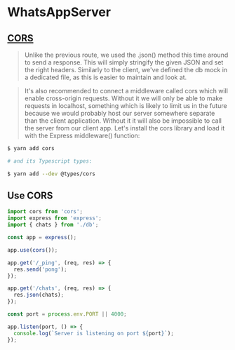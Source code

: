 # WhatsAppServer

## [CORS](https://www.tortilla.academy/Urigo/WhatsApp-Clone-Tutorial/master/next/step/3)

> Unlike the previous route, we used the .json() method this time around to send a response. This will simply stringify the given JSON and set the right headers. Similarly to the client, we've defined the db mock in a dedicated file, as this is easier to maintain and look at.

> It's also recommended to connect a middleware called cors which will enable cross-origin requests. Without it we will only be able to make requests in localhost, something which is likely to limit us in the future because we would probably host our server somewhere separate than the client application. Without it it will also be impossible to call the server from our client app. Let's install the cors library and load it with the Express middleware() function:

```sh
$ yarn add cors

# and its Typescript types:

$ yarn add --dev @types/cors
```

## Use CORS

```ts
import cors from 'cors';
import express from 'express';
import { chats } from './db';

const app = express();

app.use(cors());

app.get('/_ping', (req, res) => {
  res.send('pong');
});

app.get('/chats', (req, res) => {
  res.json(chats);
});

const port = process.env.PORT || 4000;

app.listen(port, () => {
  console.log(`Server is listening on port ${port}`);
});
```